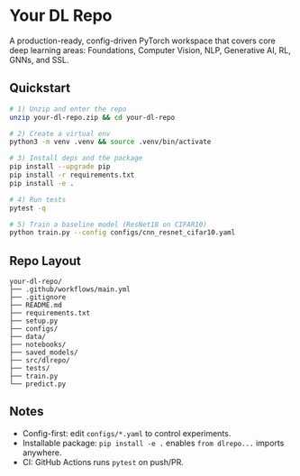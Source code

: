 # Your DL Repo

A production-ready, config-driven PyTorch workspace that covers core deep learning areas:
Foundations, Computer Vision, NLP, Generative AI, RL, GNNs, and SSL.

## Quickstart

```bash
# 1) Unzip and enter the repo
unzip your-dl-repo.zip && cd your-dl-repo

# 2) Create a virtual env
python3 -m venv .venv && source .venv/bin/activate

# 3) Install deps and the package
pip install --upgrade pip
pip install -r requirements.txt
pip install -e .

# 4) Run tests
pytest -q

# 5) Train a baseline model (ResNet18 on CIFAR10)
python train.py --config configs/cnn_resnet_cifar10.yaml
```

## Repo Layout
```
your-dl-repo/
├── .github/workflows/main.yml
├── .gitignore
├── README.md
├── requirements.txt
├── setup.py
├── configs/
├── data/
├── notebooks/
├── saved_models/
├── src/dlrepo/
├── tests/
├── train.py
└── predict.py
```

## Notes
- Config-first: edit `configs/*.yaml` to control experiments.
- Installable package: `pip install -e .` enables `from dlrepo...` imports anywhere.
- CI: GitHub Actions runs `pytest` on push/PR.
